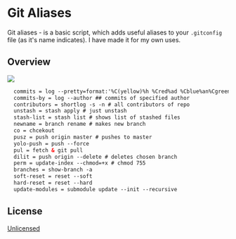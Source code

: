 # Git Aliases
Git aliases - is a basic script, which adds useful aliases to your `.gitconfig` file (as it's name indicates). I have made it for my own uses.

## Overview
![](https://i.imgur.com/FC1rBIw.gif)
```html
  commits = log --pretty=format:'%C(yellow)%h %Cred%ad %Cblue%an%Cgreen%d %Creset%s' --date=iso ## displays coloured list of commits 
  commits-by = log --author ## commits of specified author
  contributors = shortlog -s -n # all contributors of repo
  unstash = stash apply # just unstash
  stash-list = stash list # shows list of stashed files
  newname = branch rename # makes new branch
  co = chcekout
  pusz = push origin master # pushes to master
  yolo-push = push --force
  pul = fetch & git pull
  dilit = push origin --delete # deletes chosen branch
  perm = update-index --chmod=+x # chmod 755
  branches = show-branch -a
  soft-reset = reset --soft
  hard-reset = reset --hard
  update-modules = submodule update --init --recursive
```

## License
[Unlicensed](LICENSE)
